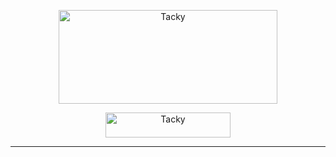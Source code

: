 <p align="center">    
    <picture>
      <img alt="Tacky" src="https://github.com/Tactics/tacky-project-template/assets/7106435/ae43775f-89dd-4a98-ad97-c43fa9d26fba" width="350" height="150" style="max-width: 100%;">
    </picture>
</p>

<p align="center">    
    <picture>
      <img alt="Tacky" src="https://github.com/Tactics/tacky-project-template/assets/7106435/3ae41b02-96af-44ec-9c89-c11e3d1e9f79" width="200" height="40" style="max-width: 100%;">
    </picture>
</p>

---

